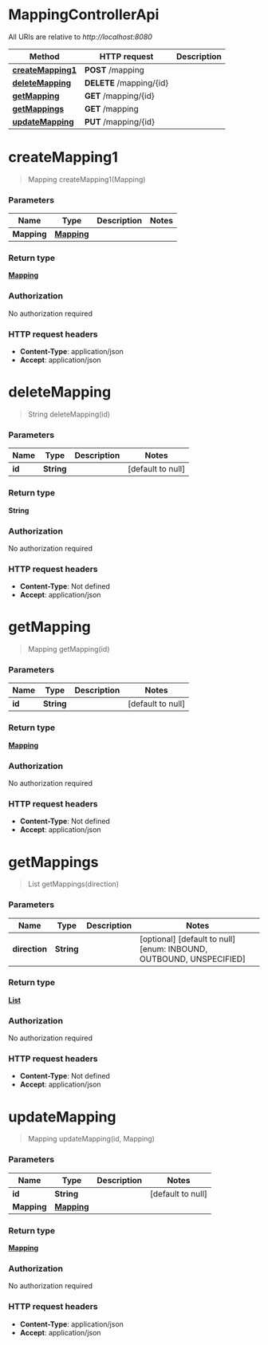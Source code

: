 # MappingControllerApi

All URIs are relative to *http://localhost:8080*

| Method | HTTP request | Description |
|------------- | ------------- | -------------|
| [**createMapping1**](MappingControllerApi.md#createMapping1) | **POST** /mapping |  |
| [**deleteMapping**](MappingControllerApi.md#deleteMapping) | **DELETE** /mapping/{id} |  |
| [**getMapping**](MappingControllerApi.md#getMapping) | **GET** /mapping/{id} |  |
| [**getMappings**](MappingControllerApi.md#getMappings) | **GET** /mapping |  |
| [**updateMapping**](MappingControllerApi.md#updateMapping) | **PUT** /mapping/{id} |  |


<a name="createMapping1"></a>
# **createMapping1**
> Mapping createMapping1(Mapping)



### Parameters

|Name | Type | Description  | Notes |
|------------- | ------------- | ------------- | -------------|
| **Mapping** | [**Mapping**](../Models/Mapping.md)|  | |

### Return type

[**Mapping**](../Models/Mapping.md)

### Authorization

No authorization required

### HTTP request headers

- **Content-Type**: application/json
- **Accept**: application/json

<a name="deleteMapping"></a>
# **deleteMapping**
> String deleteMapping(id)



### Parameters

|Name | Type | Description  | Notes |
|------------- | ------------- | ------------- | -------------|
| **id** | **String**|  | [default to null] |

### Return type

**String**

### Authorization

No authorization required

### HTTP request headers

- **Content-Type**: Not defined
- **Accept**: application/json

<a name="getMapping"></a>
# **getMapping**
> Mapping getMapping(id)



### Parameters

|Name | Type | Description  | Notes |
|------------- | ------------- | ------------- | -------------|
| **id** | **String**|  | [default to null] |

### Return type

[**Mapping**](../Models/Mapping.md)

### Authorization

No authorization required

### HTTP request headers

- **Content-Type**: Not defined
- **Accept**: application/json

<a name="getMappings"></a>
# **getMappings**
> List getMappings(direction)



### Parameters

|Name | Type | Description  | Notes |
|------------- | ------------- | ------------- | -------------|
| **direction** | **String**|  | [optional] [default to null] [enum: INBOUND, OUTBOUND, UNSPECIFIED] |

### Return type

[**List**](../Models/Mapping.md)

### Authorization

No authorization required

### HTTP request headers

- **Content-Type**: Not defined
- **Accept**: application/json

<a name="updateMapping"></a>
# **updateMapping**
> Mapping updateMapping(id, Mapping)



### Parameters

|Name | Type | Description  | Notes |
|------------- | ------------- | ------------- | -------------|
| **id** | **String**|  | [default to null] |
| **Mapping** | [**Mapping**](../Models/Mapping.md)|  | |

### Return type

[**Mapping**](../Models/Mapping.md)

### Authorization

No authorization required

### HTTP request headers

- **Content-Type**: application/json
- **Accept**: application/json

